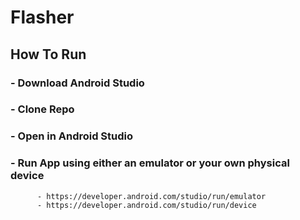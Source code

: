 # Flasher


## How To Run

### - Download Android Studio
### - Clone Repo
### - Open in Android Studio
### - Run App using either an emulator or your own physical device
          - https://developer.android.com/studio/run/emulator
          - https://developer.android.com/studio/run/device
